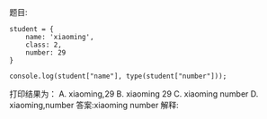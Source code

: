 题目:

    student = {
        name: 'xiaoming',
        class: 2,
        number: 29
    }

    console.log(student["name"], type(student["number"]));

打印结果为：
A. xiaoming,29
B. xiaoming 29
C. xiaoming number
D. xiaoming,number
答案:xiaoming number
解释: